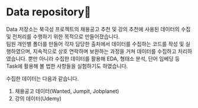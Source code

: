 # Data repository📌
Data 저장소는 북극성 프로젝트의 채용공고 추천 및 강의 추천에 사용된 데이터의 수집 및 전처리를 수행하기 위한 목적으로 만들어졌습니다.  
팀원 개인별 폴더를 만들어 각자 담당한 출처에서 데이터를 수집하는 코드를 작성 및 실행하였으며, 지속적으로 상호 연락하며 보완하는 과정을 거쳐 데이터를 수집하고 처리하였습니다. 뿐만 아니라 수집한 데이터를 활용해 EDA, 형태소 분석, 단어 임베딩 등 Task에 활용해 볼 법한 사항들을 실험하기도 하였습니다.  

수집한 데이터는 다음과 같습니다.
1. 채용공고 데이터(Wanted, Jumpit, Jobplanet)  
2. 강의 데이터(Udemy)
